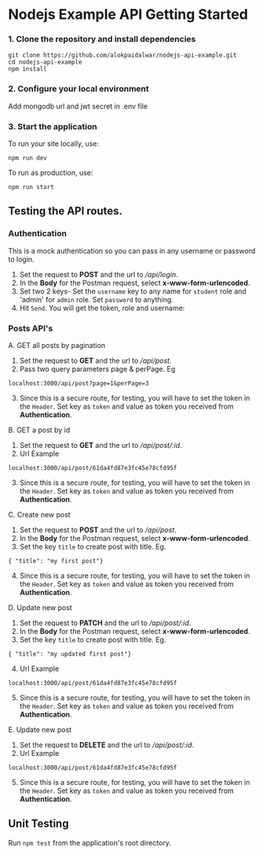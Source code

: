 # Nodejs Example API Getting Started

### 1. Clone the repository and install dependencies

```
git clone https://github.com/alokpaidalwar/nodejs-api-example.git
cd nodejs-api-example
npm install
```

### 2. Configure your local environment

Add mongodb url and jwt secret in .env file

### 3. Start the application

To run your site locally, use:

```
npm run dev
```

To run as production, use:

```
npm run start
```

## Testing the API routes.

### Authentication
This is a mock authentication so you can pass in any username or password to login.
 1. Set the request to **POST** and the url to _/api/login_. 
 2. In the **Body** for the Postman request, select **x-www-form-urlencoded**.
 3. Set two 2 keys- Set the ```username``` key to any name for ```student``` role and 'admin' for ```admin``` role. Set ```password``` to anything.
 4. Hit ```Send```. You will get the token, role and username:

### Posts API's
A. GET all posts by pagination
 1. Set the request to **GET** and the url to _/api/post_.
 2. Pass two query parameters page & perPage. Eg
 ```
 localhost:3000/api/post?page=1&perPage=3
 ```
 3. Since this is a secure route, for testing, you will have to set the token in the ```Header```. Set key as ```token``` and value as token you received from **Authentication**.

B. GET a post by id
 1. Set the request to **GET** and the url to _/api/post/:id_.
 2. Url Example
 ```
 localhost:3000/api/post/61da4fd87e3fc45e78cfd95f
 ```
 3. Since this is a secure route, for testing, you will have to set the token in the ```Header```. Set key as ```token``` and value as token you received from **Authentication**. 
 
C. Create new post
 1. Set the request to **POST** and the url to _/api/post_.
 2. In the **Body** for the Postman request, select **x-www-form-urlencoded**.
 3. Set the key ```title``` to create post with title. Eg.
 ```
 { "title": "my first post"}
 ```
 4. Since this is a secure route, for testing, you will have to set the token in the ```Header```. Set key as ```token``` and value as token you received from **Authentication**.

D. Update new post
 1. Set the request to **PATCH** and the url to _/api/post/:id_.
 2. In the **Body** for the Postman request, select **x-www-form-urlencoded**.
 3. Set the key ```title``` to create post with title. Eg.
 ```
 { "title": "my updated first post"}
 ```
 4. Url Example
 ```
 localhost:3000/api/post/61da4fd87e3fc45e78cfd95f
 ```
 5. Since this is a secure route, for testing, you will have to set the token in the ```Header```. Set key as ```token``` and value as token you received from **Authentication**.

E. Update new post
 1. Set the request to **DELETE** and the url to _/api/post/:id_.
 2. Url Example
 ```
 localhost:3000/api/post/61da4fd87e3fc45e78cfd95f
 ```
 5. Since this is a secure route, for testing, you will have to set the token in the ```Header```. Set key as ```token``` and value as token you received from **Authentication**.


## Unit Testing

Run ```npm test``` from the application's root directory.